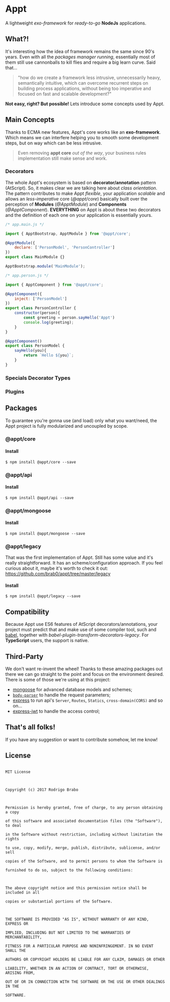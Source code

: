 
# Appt
A lightweight *exo-framework* for *ready-to-go* **NodeJs** applications.

## What?!
It's interesting how the idea of framework remains the same since 90's years. Even with all the *packages manager running*, essentially most of them still use cannonballs to kill flies and require a big learn curve. Said that...

> "how do we create a framework less intrusive, unnecessarily heavy, semantically intuitive, which can overcome recurrent steps on building process applications, without being too imperative and focused on fast and scalable development?"

**Not easy, right? But possible!** 
Lets introduce some concepts used by Appt.

## Main Concepts
Thanks to ECMA new features, Appt's core works like an **exo-framework**. Which means we can interfere helping you to smooth some development steps, but on way which can be less intrusive. 
> Even removing **appt core** *out of the way*, your business rules implementation still make sense and work.

### Decorators
The whole Appt's ecosystem is based on **decorator/annotation** pattern (AtScript). So, it makes clear we are talking here about *class orientation*.
The pattern contributes to make Appt *flexible*, your application *scalable* and allows an *less-imperative* core (*@appt/core*) basically built over the perception of  **Modules** (*@ApptModule*) and **Components** (*@ApptComponent*). 
**EVERYTHING** on Appt is about these two decorators and the definition of each one on your application is essentially yours.
```javascript
/* app.main.js */

import { ApptBootstrap, ApptModule } from '@appt/core';

@ApptModule({
	declare: ['PersonModel', 'PersonController']
})
export class MainModule {}

ApptBootstrap.module('MainModule');
```
```javascript
/* app.person.js */

import { ApptComponent } from '@appt/core';

@ApptComponent({
	inject: ['PersonModel']
})
export class PersonController {
	constructor(person){
		const greeting = person.sayHello('Appt')
		console.log(greeting);
	}
}

@ApptComponent()
export class PersonModel {
	sayHello(you){
		return `Hello ${you}`;
	}
}
```

### Specials Decorator Types


### Plugins


## Packages
To guarantee you're gonna use (and load) only what you want/need, the Appt project is fully modularized and uncoupled by scope.
 
### @appt/core

#### Install
    $ npm install @appt/core --save


### @appt/api
#### Install
    $ npm install @appt/api --save

### @appt/mongoose
#### Install
    $ npm install @appt/mongoose --save

### @appt/legacy
That was the first implementation of Appt. Still has some value and it's really straightforward. It has an scheme/configuration approach. If you feel curious about it, maybe it's worth to check it out: https://github.com/brab0/appt/tree/master/legacy

#### Install
    $ npm install @appt/legacy --save


## Compatibility
Because Appt use ES6 features of AtScript decorators/annotations, your project must predict that and make use of some compiler tool, such and [babel](https://babeljs.io/), together with *babel-plugin-transform-decorators-legacy*. For **TypeScript** users, the support is native.

## Third-Party
We don't want re-invent the wheel! Thanks to these amazing packages out there we can go straight to the point and focus on the environment desired. There is some of those we're using at this project:
- [mongoose](https://www.npmjs.com/package/mongoose) for advanced database models and schemes;
- [`body-parser`](https://www.npmjs.com/package/body-parser) to handle the request parameters;
- [express](https://www.npmjs.com/package/express) to run api's `Server`, `Routes`, `Statics`, `cross-domain(CORS)` and so on...
- [express-jwt](https://www.npmjs.com/package/express-jwt) to handle the access control;  
  
  
## That's all folks!
If you have any suggestion or want to contribute somehow, let me know!


## License
```

MIT License

  

Copyright (c) 2017 Rodrigo Brabo

  

Permission is hereby granted, free of charge, to any person obtaining a copy

of this software and associated documentation files (the "Software"), to deal

in the Software without restriction, including without limitation the rights

to use, copy, modify, merge, publish, distribute, sublicense, and/or sell

copies of the Software, and to permit persons to whom the Software is

furnished to do so, subject to the following conditions:

  

The above copyright notice and this permission notice shall be included in all

copies or substantial portions of the Software.

  

THE SOFTWARE IS PROVIDED "AS IS", WITHOUT WARRANTY OF ANY KIND, EXPRESS OR

IMPLIED, INCLUDING BUT NOT LIMITED TO THE WARRANTIES OF MERCHANTABILITY,

FITNESS FOR A PARTICULAR PURPOSE AND NONINFRINGEMENT. IN NO EVENT SHALL THE

AUTHORS OR COPYRIGHT HOLDERS BE LIABLE FOR ANY CLAIM, DAMAGES OR OTHER

LIABILITY, WHETHER IN AN ACTION OF CONTRACT, TORT OR OTHERWISE, ARISING FROM,

OUT OF OR IN CONNECTION WITH THE SOFTWARE OR THE USE OR OTHER DEALINGS IN THE

SOFTWARE.

```